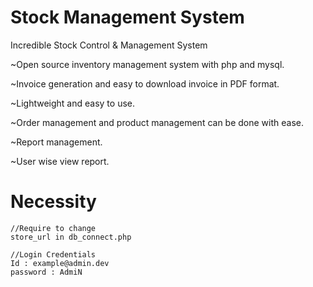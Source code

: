 # Stock Management System
Incredible Stock Control & Management System

~Open source inventory management system with php and mysql.

~Invoice generation and easy to download invoice in PDF format.

~Lightweight and easy to use.

~Order management and product management can be done with ease.

~Report management.

~User wise view report.

# Necessity

```
//Require to change
store_url in db_connect.php

//Login Credentials
Id : example@admin.dev
password : AdmiN
```
